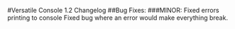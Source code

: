 #Versatile Console 1.2 Changelog
##Bug Fixes:
	###MINOR:
		Fixed errors printing to console
		Fixed bug where an error would make everything break.